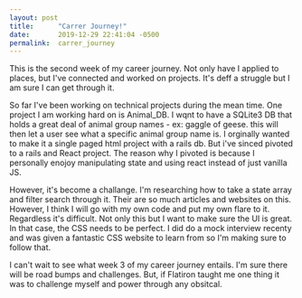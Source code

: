 ```yaml
---
layout: post
title:      "Carrer Journey!"
date:       2019-12-29 22:41:04 -0500
permalink:  carrer_journey
---
```


This is the second week of my career journey. Not only have I applied to places, but I've connected and worked on projects. It's deff a  struggle but I am sure I can get through it. 

So far I've been working on technical projects during the mean time. One project I am working hard on is Animal_DB. I wqnt to have a SQLite3 DB that holds a great deal of animal group names - ex: gaggle of geese. this will then let a user see what a specific animal group name is. I orginally wanted to make it a single paged html project with a rails db. But i've sinced pivoted to a rails and React project. The reason why I pivoted is because I personally enojoy manipulating state and using react instead of just vanilla JS.

However, it's become a challange. I'm researching how to take a state array and filter search through it. Their are so much articles and websites on this. However, I think I will go with my own code and put my own flare to it. Regardless it's difficult. Not only this but I want to make sure the UI is great. In that case, the CSS needs to be perfect. I did do a mock interview recenty and was given a fantastic CSS website to learn from so I'm making sure to follow that. 

I can't wait to see what week 3 of my career journey entails. I'm sure there will be road bumps and challenges. But, if Flatiron taught me one thing it was to challenge myself and power through any obsitcal. 
